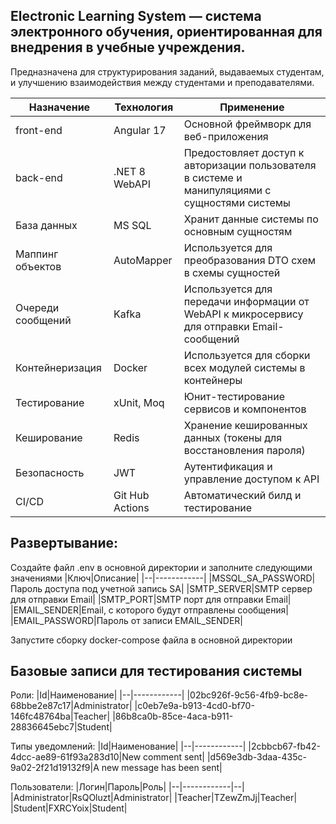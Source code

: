 ## Electronic Learning System — система электронного обучения, ориентированная для внедрения в учебные учреждения. 
Предназначена для структурирования заданий, выдаваемых студентам, и улучшению взаимодействия между студентами и преподавателями.

| Назначение | Технология | Применение                            |
|----------- |------------|---------------------------------------|
|front-end|Angular 17|Основной фреймворк для веб-приложения|
|back-end|.NET 8 WebAPI|Предостовляет доступ к авторизации пользователя в системе и манипуляциями с сущностями системы|
|База данных|MS SQL|Хранит данные системы по основным сущностям|
|Маппинг объектов|AutoMapper|Используется для преобразования DTO схем в схемы сущностей|
|Очереди сообщений|Kafka|Используется для передачи информации от WebAPI к микросервису для отправки Email-сообщений|
|Контейнеризация|Docker|Используется для сборки всех модулей системы в контейнеры|
|Тестирование|xUnit, Moq|Юнит-тестирование сервисов и компонентов|
|Кеширование|Redis|Хранение кешированных данных (токены для восстановления пароля)|
|Безопасность|JWT|Аутентификация и управление доступом к API|
|CI/CD|Git Hub Actions|Автоматический билд и тестирование|

## Развертывание:

Создайте файл .env в основной директории и заполните следующими значениями
|Ключ|Описание|
|--|------------|
|MSSQL_SA_PASSWORD|Пароль доступа под учетной запись SA|
|SMTP_SERVER|SMTP сервер для отправки Email|
|SMTP_PORT|SMTP порт для отправки Email|
|EMAIL_SENDER|Email, с которого будут отправлены сообщения|
|EMAIL_PASSWORD|Пароль от записи EMAIL_SENDER|

Запустите сборку docker-compose файла в основной директории

## Базовые записи для тестирования системы

Роли:
|Id|Наименование|
|--|------------|
|02bc926f-9c56-4fb9-bc8e-68bbe2e87c17|Administrator|
|c0eb7e9a-b913-4cd0-bf70-146fc48764ba|Teacher|
|86b8ca0b-85ce-4aca-b911-28836645ebc7|Student|

Типы уведомлений:
|Id|Наименование|
|--|------------|
|2cbbcb67-fb42-4dcc-ae89-61f93a283d10|New comment sent|
|d569e3db-3daa-435c-9a02-2f21d19132f9|A new message has been sent|

Пользователи:
|Логин|Пароль|Роль|
|--|------------|--|
|Administrator|RsQOluzt|Administrator|
|Teacher|TZewZmJj|Teacher|
|Student|FXRCYoix|Student|
